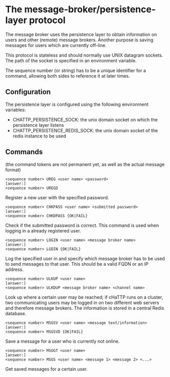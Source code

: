 # The message-broker/persistence-layer protocol

The message broker uses the persistence layer to obtain information
on users and other (remote) message brokers. Another purpose is saving messages
for users which are currently off-line.

This protocol is stateless and should normally use UNIX datagram sockets. The path of
the socket is specified in an environment variable.

The sequence number (or string) has to be a unique identifier for a command, allowing
both sides to reference it at later times.

## Configuration

The persistence layer is configured using the following environment variables:
* CHATTP_PERSISTENCE_SOCK: the unix domain socket on which the persistence layer listens
* CHATTP_PERSISTENCE_REDIS_SOCK: the unix domain socket of the redis instance to be used

## Commands

(the command tokens are not permanent yet, as well as the actual message format)

    <sequence number> UREG <user name> <password>
    [answer:]
    <sequence number> UREGD

Register a new user with the specified password.

    <sequence number> CHKPASS <user name> <submitted password>
    [answer:]
    <sequence number> CHKDPASS {OK|FAIL}


Check if the submitted password is correct. This command is used when logging in a already registered user.

    <sequence number> LOGIN <user name> <message broker name>
    [answer:]
    <sequence number> LGDIN {OK|FAIL}

Log the specified user in and specify which message broker has to be used to send messages to that user. This should
be a valid FQDN or an IP address.

    <sequence number> ULKUP <user name>
    [answer:]
    <sequence number> ULKDUP <message broker name> <channel name>

Look up where a certain user may be reached; if cHaTTP runs on a cluster, two communicating users may be logged in
on two different web servers and therefore message brokers. The information is stored in a central Redis database.

    <sequence number> MSGSV <user name> <message text/information>
    [answer:]
    <sequence number> MSGSVD {OK|FAIL}

Save a message for a user who is currently not online.

    <sequence number> MSGGT <user name>
    [answer:]
    <sequence number> MSGS <user name> <message 1> <message 2> <...>

Get saved messages for a certain user.

